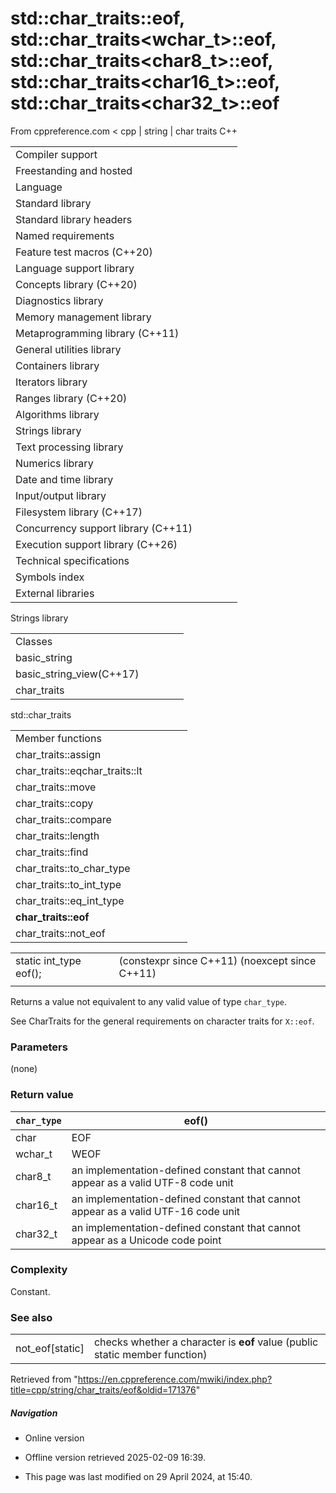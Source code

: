 # std::char_traits<char>::eof, std::char_traits<wchar_t>::eof, std::char_traits<char8_t>::eof, std::char_traits<char16_t>::eof, std::char_traits<char32_t>::eof

From cppreference.com
< cpp‎ | string‎ | char traits
C++

|  |  |  |  |  |
| --- | --- | --- | --- | --- |
| Compiler support | | | | |
| Freestanding and hosted | | | | |
| Language | | | | |
| Standard library | | | | |
| Standard library headers | | | | |
| Named requirements | | | | |
| Feature test macros (C++20) | | | | |
| Language support library | | | | |
| Concepts library (C++20) | | | | |
| Diagnostics library | | | | |
| Memory management library | | | | |
| Metaprogramming library (C++11) | | | | |
| General utilities library | | | | |
| Containers library | | | | |
| Iterators library | | | | |
| Ranges library (C++20) | | | | |
| Algorithms library | | | | |
| Strings library | | | | |
| Text processing library | | | | |
| Numerics library | | | | |
| Date and time library | | | | |
| Input/output library | | | | |
| Filesystem library (C++17) | | | | |
| Concurrency support library (C++11) | | | | |
| Execution support library (C++26) | | | | |
| Technical specifications | | | | |
| Symbols index | | | | |
| External libraries | | | | |

Strings library

|  |  |  |  |  |
| --- | --- | --- | --- | --- |
| Classes | | | | |
| basic_string | | | | |
| basic_string_view(C++17) | | | | |
| char_traits | | | | |

std::char_traits

|  |  |  |  |  |
| --- | --- | --- | --- | --- |
| Member functions | | | | |
| char_traits::assign | | | | |
| char_traits::eqchar_traits::lt | | | | |
| char_traits::move | | | | |
| char_traits::copy | | | | |
| char_traits::compare | | | | |
| char_traits::length | | | | |
| char_traits::find | | | | |
| char_traits::to_char_type | | | | |
| char_traits::to_int_type | | | | |
| char_traits::eq_int_type | | | | |
| ****char_traits::eof**** | | | | |
| char_traits::not_eof | | | | |

|  |  |  |
| --- | --- | --- |
| static int_type eof(); |  | (constexpr since C++11) (noexcept since C++11) |
|  |  |  |

Returns a value not equivalent to any valid value of type `char_type`.

See CharTraits for the general requirements on character traits for `X::eof`.

### Parameters

(none)

### Return value

| `char_type` | eof() |
| --- | --- |
| char | EOF |
| wchar_t | WEOF |
| char8_t | an implementation-defined constant that cannot appear as a valid UTF-8 code unit |
| char16_t | an implementation-defined constant that cannot appear as a valid UTF-16 code unit |
| char32_t | an implementation-defined constant that cannot appear as a Unicode code point |

### Complexity

Constant.

### See also

|  |  |
| --- | --- |
| not_eof[static] | checks whether a character is **eof** value   (public static member function) |

Retrieved from "<https://en.cppreference.com/mwiki/index.php?title=cpp/string/char_traits/eof&oldid=171376>"

##### Navigation

- Online version
- Offline version retrieved 2025-02-09 16:39.

- This page was last modified on 29 April 2024, at 15:40.